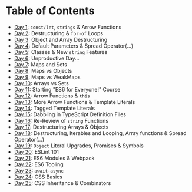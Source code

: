# Table of Contents

*  [Day 1](https://github.com/mccoyrjm/100-days-of-code/blob/master/log/day-001.md): `const/let`, `strings` & Arrow Functions
*  [Day 2](https://github.com/mccoyrjm/100-days-of-code/blob/master/log/day-002.md): Destructuring & `for-of` Loops
*  [Day 3](https://github.com/mccoyrjm/100-days-of-code/blob/master/log/day-003.md): Object and Array Destructuring
*  [Day 4](https://github.com/mccoyrjm/100-days-of-code/blob/master/log/day-004.md): Default Parameters & Spread Operator(...)
*  [Day 5](https://github.com/mccoyrjm/100-days-of-code/blob/master/log/day-005.md): Classes & New `string` Features
*  [Day 6](https://github.com/mccoyrjm/100-days-of-code/blob/master/log/day-006.md): Unproductive Day...
*  [Day 7](https://github.com/mccoyrjm/100-days-of-code/blob/master/log/day-007.md): Maps and Sets
*  [Day 8](https://github.com/mccoyrjm/100-days-of-code/blob/master/log/day-008.md): Maps vs Objects
*  [Day 9](https://github.com/mccoyrjm/100-days-of-code/blob/master/log/day-009.md): Maps vs WeakMaps
* [Day 10](https://github.com/mccoyrjm/100-days-of-code/blob/master/log/day-010.md): Arrays vs Sets
* [Day 11](https://github.com/mccoyrjm/100-days-of-code/blob/master/log/day-011.md): Starting "ES6 for Everyone!" Course
* [Day 12](https://github.com/mccoyrjm/100-days-of-code/blob/master/log/day-012.md): Arrow Functions & `this`
* [Day 13](https://github.com/mccoyrjm/100-days-of-code/blob/master/log/day-013.md): More Arrow Functions & Template Literals
* [Day 14](https://github.com/mccoyrjm/100-days-of-code/blob/master/log/day-014.md): Tagged Template Literals
* [Day 15](https://github.com/mccoyrjm/100-days-of-code/blob/master/log/day-015.md): Dabbling in TypeScript Definition Files
* [Day 16](https://github.com/mccoyrjm/100-days-of-code/blob/master/log/day-016.md): Re-Review of `string` Functions
* [Day 17](https://github.com/mccoyrjm/100-days-of-code/blob/master/log/day-017.md): Destructuring Arrays & Objects
* [Day 18](https://github.com/mccoyrjm/100-days-of-code/blob/master/log/day-018.md): Destructuring, Iterables and Looping, Array functions & Spread Operator(...)
* [Day 19](https://github.com/mccoyrjm/100-days-of-code/blob/master/log/day-019.md): `Object` Literal Upgrades, Promises & Symbols
* [Day 20](https://github.com/mccoyrjm/100-days-of-code/blob/master/log/day-020.md): ESLint 101
* [Day 21](https://github.com/mccoyrjm/100-days-of-code/blob/master/log/day-021.md): ES6 Modules & Webpack
* [Day 22](https://github.com/mccoyrjm/100-days-of-code/blob/master/log/day-022.md): ES6 Tooling
* [Day 23](https://github.com/mccoyrjm/100-days-of-code/blob/master/log/day-023.md): `await-async`
* [Day 24](https://github.com/mccoyrjm/100-days-of-code/blob/master/log/day-024.md): CSS Basics
* [Day 25](https://github.com/mccoyrjm/100-days-of-code/blob/master/log/day-025.md): CSS Inheritance & Combinators
